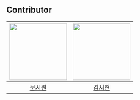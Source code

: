 ## Contributor
|<img width=150 src="https://avatars.githubusercontent.com/u/105481797?v=4" />|<img width=150 src="https://avatars.githubusercontent.com/u/118911251?v=4" />|
|:----:|:----:|
| [문시원](https://github.com/muncool39) | [김서현](https://github.com/khoikangim) |
